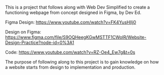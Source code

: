 This is a project that follows along with Web Dev Simplified to create a functioning webpage from concept designed in Figma, by Dev Ed. 

Figma Design:
https://www.youtube.com/watch?v=FK4YusHIIj0

Design on Figma:
https://www.figma.com/file/S9OQHeegKGwMSTTF1CWolR/Website-Design-Practice?node-id=0%3A1

Code:
https://www.youtube.com/watch?v=RZ-Oe4_Ew7g&t=0s

The purpose of following along to this project is to gain knowledge on how a website starts from design to implementation and production. 